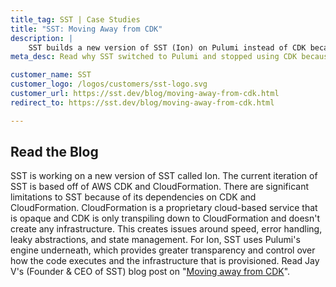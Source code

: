 ```yaml
---
title_tag: SST | Case Studies
title: "SST: Moving Away from CDK"
description: |
    SST builds a new version of SST (Ion) on Pulumi instead of CDK because of its limitations around speed, error handling, leaky abstractions, non-AWS provider support, and more.  
meta_desc: Read why SST switched to Pulumi and stopped using CDK because of its limitations around speed, error handling, leaky abstractions, non-AWS provider support, and more.

customer_name: SST
customer_logo: /logos/customers/sst-logo.svg
customer_url: https://sst.dev/blog/moving-away-from-cdk.html
redirect_to: https://sst.dev/blog/moving-away-from-cdk.html

---
```


## Read the Blog

   SST is working on a new version of SST called Ion. The current iteration of SST is based off of AWS CDK and CloudFormation. There are significant limitations to SST because of its dependencies on CDK and CloudFormation. CloudFormation is a proprietary cloud-based service that is opaque and CDK is only transpiling down to CloudFormation and doesn't create any infrastructure. This creates issues around speed, error handling, leaky abstractions, and state management. For Ion, SST uses Pulumi's engine underneath, which provides greater transparency and control over how the code executes and the infrastructure that is provisioned. Read Jay V's (Founder & CEO of SST) blog post on "[Moving away from CDK](https://sst.dev/blog/moving-away-from-cdk.html)".
   
